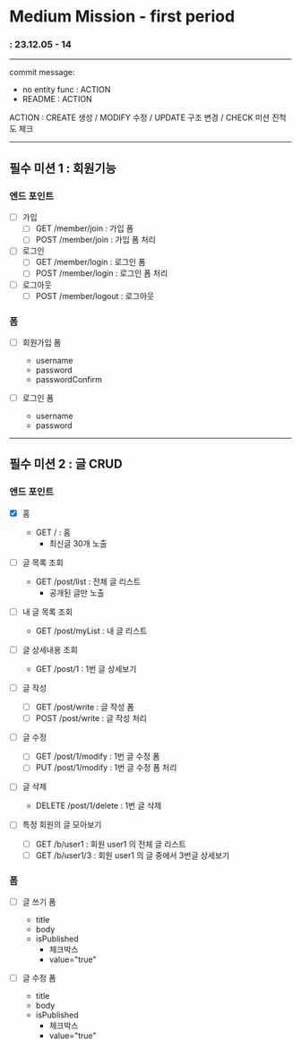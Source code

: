 # Medium Mission - first period
### : 23.12.05 - 14

-----

commit message:
- no entity func : ACTION
- README : ACTION

ACTION : CREATE 생성 / MODIFY 수정 / UPDATE 구조 변경 / CHECK 미션 진척도 체크

-----

## 필수 미션 1 : 회원기능
### 엔드 포인트

- [ ] 가입
  - [ ] GET /member/join : 가입 폼
  - [ ] POST /member/join : 가입 폼 처리

- [ ] 로그인
  - [ ] GET /member/login : 로그인 폼
  - [ ] POST /member/login : 로그인 폼 처리

- [ ] 로그아웃
  - [ ] POST /member/logout : 로그아웃

### 폼

- [ ] 회원가입 폼
  - username
  - password
  - passwordConfirm

- [ ] 로그인 폼
  - username
  - password

-----

## 필수 미션 2 : 글 CRUD
### 엔드 포인트

- [x] 홈
  - GET / : 홈
    - 최신글 30개 노출

- [ ] 글 목록 조회
  - GET /post/list : 전체 글 리스트
    - 공개된 글만 노출

- [ ] 내 글 목록 조회
  - GET /post/myList : 내 글 리스트

- [ ] 글 상세내용 조회
    - GET /post/1 : 1번 글 상세보기

- [ ] 글 작성
  - [ ] GET /post/write : 글 작성 폼
  - [ ] POST /post/write : 글 작성 처리

- [ ] 글 수정
  - [ ] GET /post/1/modify : 1번 글 수정 폼
  - [ ] PUT /post/1/modify : 1번 글 수정 폼 처리

- [ ] 글 삭제
  - DELETE /post/1/delete : 1번 글 삭제

- [ ] 특정 회원의 글 모아보기
  - [ ] GET /b/user1 : 회원 user1 의 전체 글 리스트
  - [ ] GET /b/user1/3 : 회원 user1 의 글 중에서 3번글 상세보기

### 폼
- [ ] 글 쓰기 폼
    - title
    - body
    - isPublished
      - 체크박스
      - value="true"

- [ ] 글 수정 폼
  - title
  - body
  - isPublished
    - 체크박스
    - value="true"